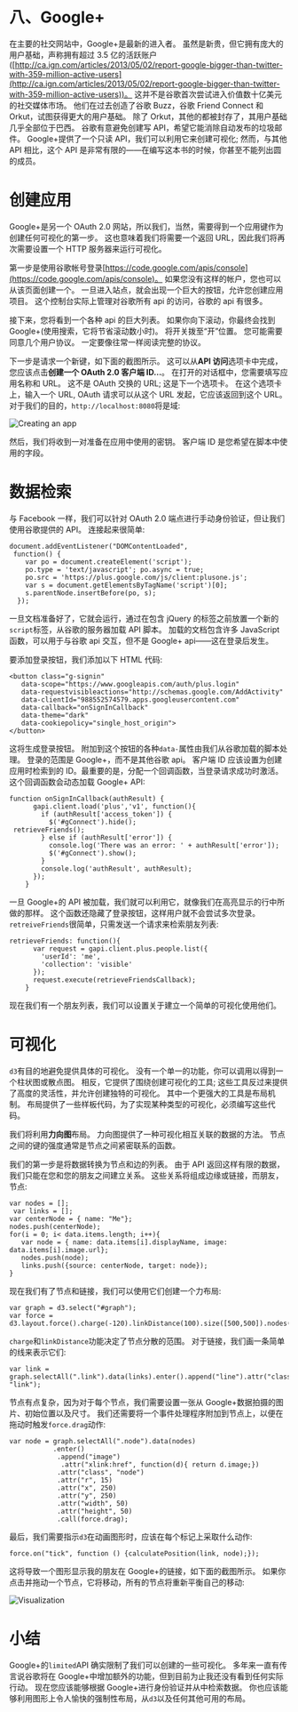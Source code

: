# 八、Google+

在主要的社交网站中，Google+是最新的进入者。 虽然是新贵，但它拥有庞大的用户基础，声称拥有超过 3.5 亿的活跃账户([http://ca.ign.com/articles/2013/05/02/report-google-bigger-than-twitter-with-359-million-active-users](http://ca.ign.com/articles/2013/05/02/report-google-bigger-than-twitter-with-359-million-active-users))。 这并不是谷歌首次尝试进入价值数十亿美元的社交媒体市场。 他们在过去创造了谷歌 Buzz，谷歌 Friend Connect 和 Orkut，试图获得更大的用户基础。 除了 Orkut，其他的都被封存了，其用户基础几乎全部位于巴西。 谷歌有意避免创建写 API，希望它能消除自动发布的垃圾邮件。 Google+提供了一个只读 API，我们可以利用它来创建可视化; 然而，与其他 API 相比，这个 API 是非常有限的——在编写这本书的时候，你甚至不能列出圆的成员。

# 创建应用

Google+是另一个 OAuth 2.0 网站，所以我们，当然，需要得到一个应用键作为创建任何可视化的第一步。 这也意味着我们将需要一个返回 URL，因此我们将再次需要设置一个 HTTP 服务器来运行可视化。

第一步是使用谷歌帐号登录[https://code.google.com/apis/console](https://code.google.com/apis/console)。 如果您没有这样的帐户，您也可以从该页面创建一个。 一旦进入站点，就会出现一个巨大的按钮，允许您创建应用项目。 这个控制台实际上管理对谷歌所有 api 的访问，谷歌的 api 有很多。

接下来，您将看到一个各种 api 的巨大列表。 如果你向下滚动，你最终会找到 Google+(使用搜索，它将节省滚动数小时)。 将开关拨至“开”位置。 您可能需要同意几个用户协议。 一定要像往常一样阅读完整的协议。

下一步是请求一个新键，如下面的截图所示。 这可以从**API 访问**选项卡中完成，您应该点击**创建一个 OAuth 2.0 客户端 ID…**。 在打开的对话框中，您需要填写应用名称和 URL。 这不是 OAuth 交换的 URL; 这是下一个选项卡。 在这个选项卡上，输入一个 URL, OAuth 请求可以从这个 URL 发起，它应该返回到这个 URL。 对于我们的目的，`http://localhost:8080`将是域:

![Creating an app](graphics/6542OS_08_01.jpg)

然后，我们将收到一对准备在应用中使用的密钥。 客户端 ID 是您希望在脚本中使用的字段。

# 数据检索

与 Facebook 一样，我们可以针对 OAuth 2.0 端点进行手动身份验证，但让我们使用谷歌提供的 API。 连接起来很简单:

```
document.addEventListener("DOMContentLoaded",
 function() {
    var po = document.createElement('script');
    po.type = 'text/javascript'; po.async = true;
    po.src = 'https://plus.google.com/js/client:plusone.js';
    var s = document.getElementsByTagName('script')[0];
    s.parentNode.insertBefore(po, s);
  });
```

一旦文档准备好了，它就会运行，通过在包含 jQuery 的标签之前放置一个新的`script`标签，从谷歌的服务器加载 API 脚本。 加载的文档包含许多 JavaScript 函数，可以用于与谷歌 api 交互，但不是 Google+ api——这在登录后发生。

要添加登录按钮，我们添加以下 HTML 代码:

```
<button class="g-signin"
   data-scope="https://www.googleapis.com/auth/plus.login"
   data-requestvisibleactions="http://schemas.google.com/AddActivity"
   data-clientId="988552574579.apps.googleusercontent.com"
   data-callback="onSignInCallback"
   data-theme="dark"
   data-cookiepolicy="single_host_origin">
</button>
```

这将生成登录按钮。 附加到这个按钮的各种`data-`属性由我们从谷歌加载的脚本处理。 登录的范围是 Google+，而不是其他谷歌 api。 客户端 ID 应该设置为创建应用时检索到的 ID。最重要的是，分配一个回调函数，当登录请求成功时激活。 这个回调函数会动态加载 Google+ API:

```
function onSignInCallback(authResult) {
      gapi.client.load('plus','v1', function(){
        if (authResult['access_token']) {
          $('#gConnect').hide();
 retrieveFriends();
        } else if (authResult['error']) {
          console.log('There was an error: ' + authResult['error']);
          $('#gConnect').show();
        }
        console.log('authResult', authResult);
      });
    }
```

一旦 Google+的 API 被加载，我们就可以利用它，就像我们在高亮显示的行中所做的那样。 这个函数还隐藏了登录按钮，这样用户就不会尝试多次登录。 `retreiveFriends`很简单，只需发送一个请求来检索朋友列表:

```
retrieveFriends: function(){
      var request = gapi.client.plus.people.list({
        'userId': 'me',
        'collection': 'visible'
      });
      request.execute(retrieveFriendsCallback);
    }
```

现在我们有一个朋友列表，我们可以设置关于建立一个简单的可视化使用他们。

# 可视化

`d3`有目的地避免提供具体的可视化。 没有一个单一的功能，你可以调用以得到一个柱状图或散点图。 相反，它提供了围绕创建可视化的工具; 这些工具反过来提供了高度的灵活性，并允许创建独特的可视化。 其中一个更强大的工具是布局机制。 布局提供了一些样板代码，为了实现某种类型的可视化，必须编写这些代码。

我们将利用**力向图**布局。 力向图提供了一种可视化相互关联的数据的方法。 节点之间的键的强度通常是节点之间紧密联系的函数。

我们的第一步是将数据转换为节点和边的列表。 由于 API 返回这样有限的数据，我们只能在您和您的朋友之间建立关系。 这些关系将组成边缘或链接，而朋友，节点:

```
var nodes = [];
 var links = [];
var centerNode = { name: "Me"};
nodes.push(centerNode);
for(i = 0; i< data.items.length; i++){
   var node = { name: data.items[i].displayName, image: data.items[i].image.url};
   nodes.push(node);
   links.push({source: centerNode, target: node});
}
```

现在我们有了节点和链接，我们可以使用它们创建一个力布局:

```
var graph = d3.select("#graph");
var force = d3.layout.force().charge(-120).linkDistance(100).size([500,500]).nodes(nodes).start();
```

`charge`和`linkDistance`功能决定了节点分散的范围。 对于链接，我们画一条简单的线来表示它们:

```
var link = graph.selectAll(".link").data(links).enter().append("line").attr("class", "link");
```

节点有点复杂，因为对于每个节点，我们需要设置一张从 Google+数据拍摄的图片、初始位置以及尺寸。 我们还需要将一个事件处理程序附加到节点上，以便在拖动时触发`force.drag`动作:

```
var node = graph.selectAll(".node").data(nodes)
           .enter()
            .append("image")
             .attr("xlink:href", function(d){ return d.image;})
            .attr("class", "node")
            .attr("r", 15)
            .attr("x", 250)
            .attr("y", 250)
            .attr("width", 50)
            .attr("height", 50)
            .call(force.drag);
```

最后，我们需要指示`d3`在动画图形时，应该在每个标记上采取什么动作:

```
force.on("tick", function () {calculatePosition(link, node);});
```

这将导致一个图形显示我的朋友在 Google+的链接，如下面的截图所示。 如果你点击并拖动一个节点，它将移动，所有的节点将重新平衡自己的移动:

![Visualization](graphics/6542OS_08_02.jpg)

# 小结

Google+的`limited`API 确实限制了我们可以创建的一些可视化。 多年来一直有传言说谷歌将在 Google+中增加额外的功能，但到目前为止我还没有看到任何实际行动。 现在您应该能够根据 Google+进行身份验证并从中检索数据。 你也应该能够利用图形上令人愉快的强制性布局，从`d3`以及任何其他可用的布局。